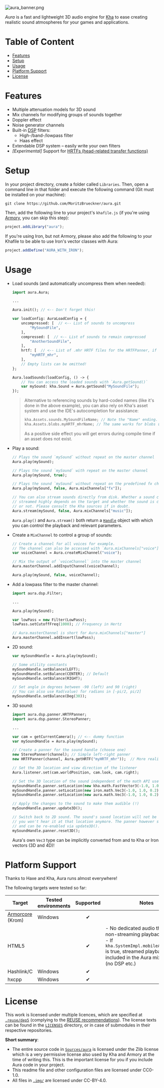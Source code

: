![aura_banner.png](.img/aura_banner_bright.png)

*Aura* is a fast and lightweight 3D audio engine for [Kha](https://kha.tech/) to ease creating realistic sound atmospheres for your games and applications.

# Table of Content
- [Features](#features)
- [Setup](#setup)
- [Usage](#usage)
- [Platform Support](#platform-support)
- [License](#license)

# Features

- Multiple attenuation models for 3D sound
- Mix channels for modifying groups of sounds together
- Doppler effect
- Noise generator channels
- Built-in [DSP](https://en.wikipedia.org/wiki/Digital_signal_processing) filters:
  - High-/band-/lowpass filter
  - Haas effect
- Extendable DSP system – easily write your own filters
- *[Experimental]* Support for [HRTFs (head-related transfer functions)](https://en.wikipedia.org/wiki/Head-related_transfer_function)

# Setup

In your project directory, create a folder called `Libraries`. Then, open a command line in that folder and execute the following command (Git must be installed on your machine):

```
git clone https://github.com/MoritzBrueckner/aura.git
```

Then, add the following line to your project's `khafile.js` (if you're using [Armory](https://armory3d.org/), you can skip this step):

```js
project.addLibrary("aura");
```

If you're using Iron, but not Armory, please also add the following to your Khafile to be able to use Iron's vector classes with Aura:

```js
project.addDefine("AURA_WITH_IRON");
```

# Usage

- Load sounds (and automatically uncompress them when needed):

  ```haxe
  import aura.Aura;

  ...

  Aura.init(); // <-- Don't forget this!

  var loadConfig: AuraLoadConfig = {
      uncompressed: [  // <-- List of sounds to uncompress
          "MySoundFile",
      ],
      compressed: [  // <-- List of sounds to remain compressed
          "AnotherSoundFile",
      ],
      hrtf: [  // <-- List of .mhr HRTF files for the HRTFPanner, if used
          "myHRTF_mhr",
      ],
      // Empty lists can be omitted!
  };

  Aura.loadSounds(loadConfig, () -> {
      // You can access the loaded sounds with `Aura.getSound()`
      var mySound: kha.Sound = Aura.getSound("MySoundFile");
  });
  ```

  > Alternative to referencing sounds by hard-coded names (like it's done in the above example), you can also rely on Kha's asset system and use the IDE's autocompletion for assistance:
  > ```haxe
  > kha.Assets.sounds.MySoundFileName; // Note the "Name" ending. This will give you the ID name for this sound
  > kha.Assets.blobs.myHRTF_mhrName; // The same works for blobs (and for other asset types as well)
  > ```
  > As a positive side effect you will get errors during compile time if an asset does not exist.

- Play a sound:

  ```haxe
  // Plays the sound `mySound` without repeat on the master channel
  Aura.play(mySound);

  // Plays the sound `mySound` with repeat on the master channel
  Aura.play(mySound, true);

  // Plays the sound `mySound` without repeat on the predefined fx channel
  Aura.play(mySound, false, Aura.mixChannels["fx"]);

  // You can also stream sounds directly from disk. Whether a sound can be
  // streamed highly depends on the target and whether the sound is compressed
  // or not. Please consult the Kha sources if in doubt.
  Aura.stream(mySound, false, Aura.mixChannels["music"]);
  ```

  `Aura.play()` and `Aura.stream()` both return a [`Handle`](https://github.com/MoritzBrueckner/aura/blob/master/Sources/aura/Handle.hx) object with which you can control the playback and relevant parameters.

- Create a `MixChannel` to control a group of sounds:

  ```haxe
  // Create a channel for all voices for example.
  // The channel can also be accessed with `Aura.mixChannels["voice"]`
  var voiceChannel = Aura.createMixChannel("voice");

  // Mix the output of `voiceChannel` into the master channel
  Aura.masterChannel.addInputChannel(voiceChannel);

  Aura.play(mySound, false, voiceChannel);
  ```

- Add a lowpass filter to the master channel:

  ```haxe
  import aura.dsp.Filter;

  ...

  Aura.play(mySound);

  var lowPass = new Filter(LowPass);
  lowPass.setCutoffFreq(1000); // Frequency in Hertz

  // Aura.masterChannel is short for Aura.mixChannels["master"]
  Aura.masterChannel.addInsert(lowPass);

  ```

- 2D sound:

  ```haxe
  var mySoundHandle = Aura.play(mySound);

  // Some utility constants
  mySoundHandle.setBalance(LEFT);
  mySoundHandle.setBalance(CENTER); // Default
  mySoundHandle.setBalance(RIGHT);

  // Set angle in degrees between -90 (left) and 90 (right)
  // You can also use Rad(value) for radians in [-pi/2, pi/2]
  mySoundHandle.setBalance(Deg(30));
  ```

- 3D sound:

  ```haxe
  import aura.dsp.panner.HRTFPanner;
  import aura.dsp.panner.StereoPanner;

  ...

  var cam = getCurrentCamera(); // <-- dummy function
  var mySoundHandle = Aura.play(mySound);

  // Create a panner for the sound handle (choose one)
  new StereoPanner(channel); // Simple left-right panner
  new HRTFPanner(channel, Aura.getHRTF("myHRTF_mhr"));  // More realistic panning using head-related transfer functions, but slower to calculate

  // Set the 3D location and view direction of the listener
  Aura.listener.set(cam.worldPosition, cam.look, cam.right);

  // Set the 3D location of the sound independent of the math API used
  mySoundHandle.panner.setLocation(new kha.math.FastVector3(-1.0, 1.0, 0.2));
  mySoundHandle.panner.setLocation(new iron.math.Vec3(-1.0, 1.0, 0.2));
  mySoundHandle.panner.setLocation(new aura.math.Vec3(-1.0, 1.0, 0.2));

  // Apply the changes to the sound to make them audible (!)
  mySoundHandle.panner.update3D();

  // Switch back to 2D sound. The sound's saved location will not be reset, but
  // you won't hear it at that location anymore. The panner however still exists
  // and can be re-enabled via update3D().
  mySoundHandle.panner.reset3D();
  ```

  Aura's own `Vec3` type can be implicitly converted from and to Kha or Iron vectors (3D and 4D)!

# Platform Support

Thanks to Haxe and Kha, Aura runs almost everywhere!

The following targets were tested so far:

| Target | Tested environments | Supported | Notes |
| --- | --- | :---: | --- |
| [Armorcore](https://github.com/armory3d/armorcore) (Krom) | Windows | ✔ | |
| HTML5 | | ✔ | - No dedicated audio thread for non-streaming playback<br>- If `kha.SystemImpl.mobileAudioPlaying` is true, streamed playback is not included in the Aura mix pipeline (no DSP etc.) |
| Hashlink/C | Windows | ✔ | |
| hxcpp | Windows | ✔ | |

# License

This work is licensed under multiple licences, which are specified at [`.reuse/dep5`](.reuse/dep5) (complying to the [REUSE recommendations](https://reuse.software/)). The license texts can be found in the [`LICENSES`](LICENSES) directory, or in case of submodules in their respective repositories.

**Short summary**:

- The entire source code in [`Sources/aura`](Sources/aura) is licensed under the Zlib license which is a very permissive license also used by Kha and Armory at the time of writing this. This is the important license for you if you include Aura code in your project.
- This readme file and other configuration files are licensed under CC0-1.0.
- All files in [`.img/`](.img) are licensed under CC-BY-4.0.
